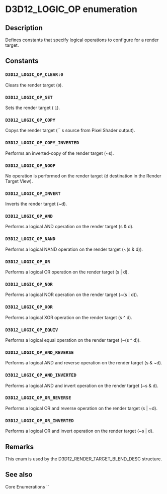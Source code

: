 # D3D12_LOGIC_OP enumeration

## Description

Defines constants that specify logical operations to configure for a render target.

## Constants

### `D3D12_LOGIC_OP_CLEAR:0`

Clears the render target (`0`).

### `D3D12_LOGIC_OP_SET`

Sets the render target ( `1`).

### `D3D12_LOGIC_OP_COPY`

Copys the render target (`` s source from Pixel Shader output).

### `D3D12_LOGIC_OP_COPY_INVERTED`

Performs an inverted-copy of the render target (~s).

### `D3D12_LOGIC_OP_NOOP`

No operation is performed on the render target (d destination in the Render Target View).

### `D3D12_LOGIC_OP_INVERT`

Inverts the render target (~d).

### `D3D12_LOGIC_OP_AND`

Performs a logical AND operation on the render target (s & d).

### `D3D12_LOGIC_OP_NAND`

Performs a logical NAND operation on the render target (~(s & d)).

### `D3D12_LOGIC_OP_OR`

Performs a logical OR operation on the render target (s | d).

### `D3D12_LOGIC_OP_NOR`

Performs a logical NOR operation on the render target (~(s | d)).

### `D3D12_LOGIC_OP_XOR`

Performs a logical XOR operation on the render target (s ^ d).

### `D3D12_LOGIC_OP_EQUIV`

Performs a logical equal operation on the render target (~(s ^ d)).

### `D3D12_LOGIC_OP_AND_REVERSE`

Performs a logical AND and reverse operation on the render target (s & ~d).

### `D3D12_LOGIC_OP_AND_INVERTED`

Performs a logical AND and invert operation on the render target (~s & d).

### `D3D12_LOGIC_OP_OR_REVERSE`

Performs a logical OR and reverse operation on the render target (s | ~d).

### `D3D12_LOGIC_OP_OR_INVERTED`

Performs a logical OR and invert operation on the render target (~s | d).

## Remarks

This enum is used by the D3D12_RENDER_TARGET_BLEND_DESC structure.

## See also

Core Enumerations ``